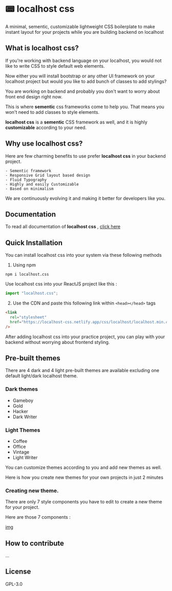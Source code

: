 # 📟 localhost css

A minimal, sementic, customizable lightweight CSS boilerplate to make instant layout for your projects while you are building backend on localhost

## What is localhost css?

If you're working with backend language on your localhost, you would not like to write CSS to style default web elements.

Now either you will install bootstrap or any other UI framework on your localhost project but would you like to add bunch of classes to add stylings?

You are working on backend and probably you don't want to worry about front end design right now.

This is where **sementic** css frameworks come to help you. That means you won't need to add classes to style elements.

**localhost css** is a **sementic** CSS framework as well, and it is highly **customizable** according to your need.

## Why use localhost css?

Here are few charming benefits to use prefer **localhost css** in your backend project.

    - Sementic framework
    - Responsive Grid layout based design
    - Fluid Typography
    - Highly and easily Customizable
    - Based on minimalism

We are continuously evolving it and making it better for developers like you.

## Documentation

To read all documentation of **localhost css** , [click here](https://localhost-css.netlify.app/)

## Quick Installation

You can install localhost css into your system via these following methods

1. Using npm

```git
npm i localhost.css
```

Use localhost css into your ReactJS project like this :

```javascript
import "localhost.css";
```

2. Use the CDN and paste this following link within `<head></head>` tags

```html
<link
  rel="stylesheet"
  href="https://localhost-css.netlify.app/css/localhost/localhost.min.css"
/>
```

After adding localhost css into your practice project, you can play with your backend without worrying about frontend styling.

## Pre-built themes

There are 4 dark and 4 light pre-built themes are available excluding one default light/dark localhost theme.

### Dark themes

- Gameboy
- Gold
- Hacker
- Dark Writer

### Light Themes

- Coffee
- Office
- Vintage
- Light Writer

You can customize themes according to you and add new themes as well.

Here is how you create new themes for your own projects in just 2 minutes

### Creating new theme.

There are only 7 style components you have to edit to create a new theme for your project.

Here are those 7 components :

[img](img/create_new_theme.PNG)

## How to contribute

...

## License

GPL-3.0
